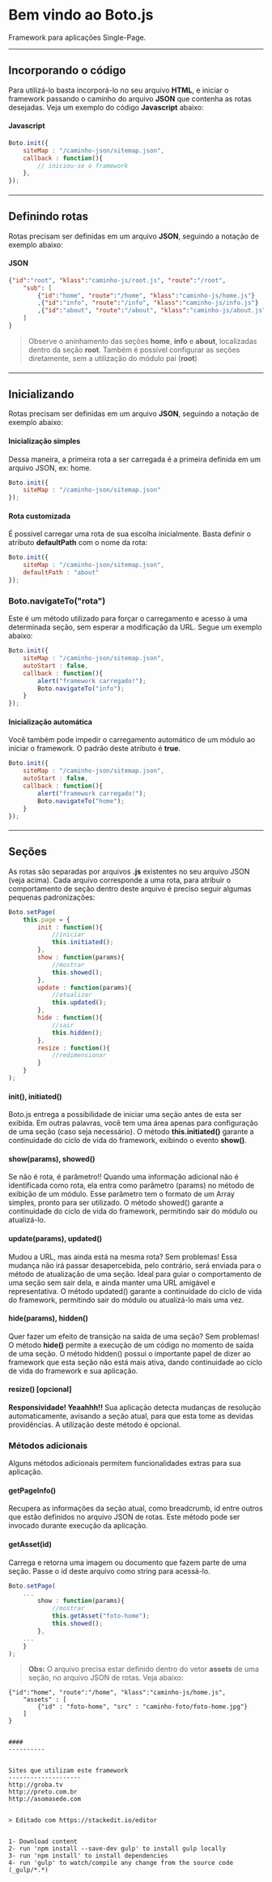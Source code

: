 Bem vindo ao Boto.js
===================


Framework para aplicações Single-Page.

----------


Incorporando o código
-------------------

Para utilizá-lo basta incorporá-lo no seu arquivo **HTML**, e iniciar o framework passando o caminho do arquivo **JSON** que contenha as rotas desejadas. Veja um exemplo do código **Javascript** abaixo:

#### Javascript
```javascript
Boto.init({
	siteMap : "/caminho-json/sitemap.json",
    callback : function(){
    	// iniciou-se o framework
    },
});
```

#### 
----------

Definindo rotas
-------------------

Rotas precisam ser definidas em um arquivo **JSON**, seguindo a notação de exemplo abaixo:
#### JSON
```json
{"id":"root", "klass":"caminho-js/root.js", "route":"/root", 
	"sub": [ 
	 	{"id":"home", "route":"/home", "klass":"caminho-js/home.js"}
	 	,{"id":"info", "route":"/info", "klass":"caminho-js/info.js"}
		,{"id":"about", "route":"/about", "klass":"caminho-js/about.js"}
	]
}
```
> Observe o aninhamento das seções **home**, **info** e **about**, localizadas dentro da seção **root**. Também é possível configurar as seções diretamente, sem a utilização do módulo pai (**root**)
#### 


#### 
----------

Inicializando
-------------------

Rotas precisam ser definidas em um arquivo **JSON**, seguindo a notação de exemplo abaixo:
#### Inicialização simples
Dessa maneira, a primeira rota a ser carregada é a primeira definida em um arquivo JSON, ex: home.
```javascript
Boto.init({
	siteMap : "/caminho-json/sitemap.json"
});
```

#### Rota customizada
É possível carregar uma rota de sua escolha inicialmente. Basta definir o atributo **defaultPath** com o nome da rota:
```javascript
Boto.init({
	siteMap : "/caminho-json/sitemap.json",
	defaultPath : "about"
});
```

### Boto.navigateTo("rota")
Este é um método utilizado para forçar o carregamento e acesso à uma determinada seção, sem esperar a modificação da URL. Segue um exemplo abaixo:
```javascript
Boto.init({
	siteMap : "/caminho-json/sitemap.json",
	autoStart : false,
	callback : function(){
		alert("framework carregado!");
		Boto.navigateTo("info");
	} 
});
```
#### Inicialização automática
Você também pode impedir o carregamento automático de um módulo ao iniciar o framework. O padrão deste atributo é **true**.
```javascript
Boto.init({
	siteMap : "/caminho-json/sitemap.json",
	autoStart : false,
	callback : function(){
		alert("framework carregado!");
		Boto.navigateTo("home");
	} 
});
```

#### 
----------

Seções
-------------

As rotas são separadas por arquivos **.js** existentes no seu arquivo JSON (veja acima).
Cada arquivo corresponde a uma rota, para atribuir o comportamento de seção dentro deste arquivo é preciso seguir algumas pequenas padronizações:
```javascript
Boto.setPage(
	this.page = {
		init : function(){
			//iniciar
			this.initiated();
		},
		show : function(params){
			//mostrar
			this.showed();
		},
		update : function(params){
			//atualizar
			this.updated();
		},
		hide : function(){
			//sair
			this.hidden();
		},
		resize : function(){
			//redimensionar
		}		
	}
);
```

#### init(), initiated()

Boto.js entrega a possibilidade de iniciar uma seção antes de esta ser exibida. Em outras palavras, você tem uma área apenas para configuração de uma seção (caso seja necessário). 
O método **this.initiated()** garante a continuidade do ciclo de vida do framework, exibindo o evento **show()**.

#### show(params), showed()

Se não é rota, é parâmetro!! Quando uma informação adicional não é identificada como rota, ela entra como parâmetro (params) no método de exibição de um módulo. Esse parâmetro tem o formato de um Array simples, pronto para ser utilizado. O método showed() garante a continuidade do ciclo de vida do framework, permitindo sair do módulo ou atualizá-lo.

#### update(params), updated()

Mudou a URL, mas ainda está na mesma rota? Sem problemas! Essa mudança não irá passar desapercebida, pelo contrário, será enviada para o método de atualização de uma seção. Ideal para guiar o comportamento de uma seção sem sair dela, e ainda manter uma URL amigável e representativa. O método updated() garante a continuidade do ciclo de vida do framework, permitindo sair do módulo ou atualizá-lo mais uma vez.

#### hide(params), hidden()

Quer fazer um efeito de transição na saída de uma seção? Sem problemas! O método **hide()** permite a execução de um código no momento de saída de uma seção. O método hidden() possui o importante papel de dizer ao framework que esta seção não está mais ativa, dando continuidade ao ciclo de vida do framework e sua aplicação.

#### resize() [opcional]

**Responsividade! Yeaahhh!!** Sua aplicação detecta mudanças de resolução automaticamente, avisando a seção atual, para que esta tome as devidas providências. A utilização deste método é opcional.


### Métodos adicionais

Alguns métodos adicionais permitem funcionalidades extras para sua aplicação.

#### getPageInfo()

Recupera as informações da seção atual, como breadcrumb, id entre outros que estão definidos no arquivo JSON de rotas. Este método pode ser invocado durante execução da aplicação.

#### getAsset(id)
Carrega e retorna uma imagem ou documento que fazem parte de uma seção. Passe o id deste arquivo como string para acessá-lo.
```javascript
Boto.setPage(
	...
		show : function(params){
			//mostrar
			this.getAsset("foto-home");
			this.showed();
		},
	...
	}
);
```



> **Obs:** O arquivo precisa estar definido dentro do vetor **assets** de uma seção, no arquivo JSON de rotas. Veja abaixo:
```
{"id":"home", "route":"/home", "klass":"caminho-js/home.js",
	"assets" : [
		{"id" : "foto-home", "src" : "caminho-foto/foto-home.jpg"}
	]
}


#### 
----------


Sites que utilizam este framework
--------------------
http://groba.tv
http://preto.com.br
http://asomasede.com


> Editado com https://stackedit.io/editor


1- Download content
2- run 'npm install --save-dev gulp' to install gulp locally
3- run 'npm install' to install dependencies
4- run 'gulp' to watch/compile any change from the source code (_gulp/*.*)
